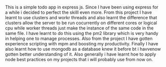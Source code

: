 This is a simple todo app in express js.
Since I have been using express for a while i decided to perfect the skilll even more.
From this project I have learnt to use clusters and workr threads and also learnt the difference that clusters allow the server to be run cocurrently on different cores or logical cpu while worker threads just make the instance of the same code in the same file.
I have learnt to do this using the pm2 library which is very handy in helping one to manage processes.
Also from the project I have gotten experience scripting with mpm and boosting my productivity.
Finally I have also learnt how to use mongodb as a database knew it before bt i havvenow gotten better understanding of it.
Also generally i have learnt hoe to apply node best practices on my projects that i will probably use from now on.
